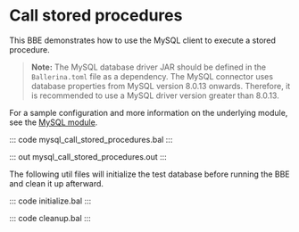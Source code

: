 # Call stored procedures

This BBE demonstrates how to use the MySQL client to execute a stored procedure. 

>**Note:** The MySQL database driver JAR should be defined in the `Ballerina.toml` file as a dependency. The MySQL connector uses database properties from MySQL version 8.0.13 onwards. Therefore, it is recommended to use a MySQL driver version greater than 8.0.13.

For a sample configuration and more information on the underlying module, see the [MySQL module](https://lib.ballerina.io/ballerinax/mysql/latest/).

::: code mysql_call_stored_procedures.bal :::

::: out mysql_call_stored_procedures.out :::

The following util files will initialize the test database before running the BBE and clean it up afterward.

::: code initialize.bal :::

::: code cleanup.bal :::
